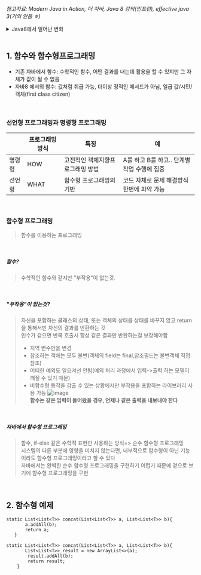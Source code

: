 *참고자료: Modern Java in Action, 더 자바, Java 8 강의(인프런),  effective java 3(거의 안봄 ㅎ)*
<br>
<details markdown="1">
<summary>Java8에서 일어난 변화</summary>
<b>간결한 코드 작성 / 멀티코어 프로세서의 쉬운 활용</b> <br>   
1. 스레드로 병렬 환경을 구성했는데, 8부터 기존보다 쉽게 멀티코어 병렬성을 이용할 수 있게 됨 <br>  
2. 함수형 프로그래밍을 지원하게 되면서 코드가 간결해짐(Lambda, Stream...)  <br> 
3. 그 외, 이전 버전에서 불편했던 날짜표시가 개선되고 Optional을 이용해 null 체크를 효율적으로 할 수 있게 됨<br> 
</details>
<br>

## 1. 함수와 함수형프로그래밍
* 기존 자바에서 함수:  수학적인 함수, 어떤 결과를 내는데 활용을 할 수 있지만 그 자체가 값이 될 수 없음  
* 자바8 에서의 함수: 값처럼 취급 가능,  더이상 정적인 메서드가 아님, 일급 값/시민/객체(first class citizen)  
<br>

### 선언형 프로그래밍과 명령형 프로그래밍
|   | 프로그래밍 방식 | 특징 | 예|
| ------------ | ------------ | ------------ | ------------ |
| 명령형 | HOW  |  고전적인 객체지향프로그래밍 방법 | A를 하고 B를 하고.. 단계별 작업 수행에 집중|
| 선언형 | WHAT | 함수형 프로그래밍의 기반  | 코드 자체로 문제 해결방식 한번에 파악 가능  | |


<br>

### 함수형 프로그래밍
>함수를 이용하는 프로그래밍  

<br>

##### 함수?
> 수학적인 함수와 같지만 "부작용"이 없는것.

<br>

##### "부작용"이 없는것?
> 자신을 포함하는 클래스의 상태, 또는 객체의 상태를 상태를 바꾸지 않고 return 을 통해서만 자신의 결과를 반환하는 것  
> 인수가 같으면 반복 호출시 항상 같은 결과만 반환하는걸 보장해야함  
>* 지역 변수만을 변경  
>* 참조하는 객체는 모두 불변(객체의 field는 final,참조필드는 불변객체 직접 참조)  
>* 어떠한 예외도 일으켜선 안됨(예외 처리 과정에서 입력->출력 하는 모델이 깨질 수 있기 때문)  
>* 비함수형 동작을 감출 수 있는 상황에서만 부작용을 포함하는 라이브러리 사용 가능
![image](https://user-images.githubusercontent.com/36736904/156285763-ee606233-0382-4731-ba5e-e56f9a444916.png)  
**함수는 같은 입력이 들어왔을 경우, 언제나 같은 출력을 내보내야 한다**

<br>

##### 자바에서 함수형 프로그래밍
> 함수, if-else 같은 수학적 표현만 사용하는 방식=> 순수 함수형 프로그래밍  
> 시스템의 다른 부분에 영향을 미치지 않는다면, 내부적으로 함수형이 아닌 기능이라도 함수형 프로그래밍이라고 할 수 있다  
> 자바에서는 완벽한 순수 함수형 프로그래밍을 구현하기 어렵기 때문에 겉으로 보기에 함수형 프로그래밍을 구현


<br>


## 2. 함수형 예제
```
static List<List<T>> concat(List<List<T>> a, List<List<T>> b){
       a.addAll(b);
       return a;
   }

static List<List<T>> concat(List<List<T>> a, List<List<T>> b){
       List<List<T>> result = new ArrayList<>(a);
        result.addAll(b);
        return result;
    }
```
